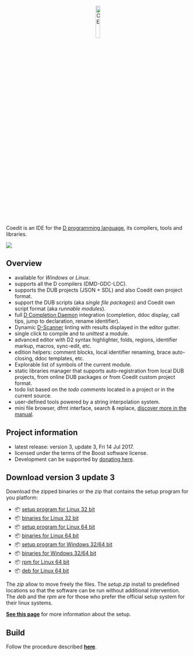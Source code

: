 <p align="center">
  <img src="https://github.com/BBasile/Coedit/raw/master/logo/coedit.png?raw=true" width="15%" height="15%" alt="CE"/>
</p>

Coedit is an IDE for the [D programming language](http://dlang.org), its compilers, tools and libraries.

[![](http://bbasile.github.io/Coedit/img/coedit_kde4_thumb.png)](http://bbasile.github.io/Coedit/img/coedit_kde4.png)

**Overview**
---
- available for _Windows_ or _Linux_.
- supports all the D compilers (DMD-GDC-LDC).
- supports the DUB projects (JSON + SDL) and also Coedit own project format.
- support the DUB scripts (aka _single file packages_) and Coedit own script format (aka _runnable modules_).
- full [D Completion Daemon](https://github.com/dlang-community/DCD) integration (completion, ddoc display, call tips, jump to declaration, rename identifier).
- Dynamic [D-Scanner](https://github.com/dlang-community/D-Scanner) linting with results displayed in the editor gutter.
- single click to compile and to _unittest_ a module.
- advanced editor with D2 syntax highlighter, folds, regions, identifier markup, macros, sync-edit, etc.
- edition helpers: comment blocks, local identifier renaming, brace auto-closing, ddoc templates, etc.
- Explorable list of symbols of the current module.
- static libraries manager that supports auto-registration from local DUB projects, from online DUB packages or from Coedit custom project format.
- todo list based on the _todo comments_ located in a project or in the current source.
- user-defined tools powered by a string interpolation system.
- mini file browser, dfmt interface, search & replace, [discover more in the manual](http://bbasile.github.io/Coedit/).

**Project information**
---

- latest release: version 3, update 3, Fri 14 Jul 2017.
- licensed under the terms of the Boost software license.
- Development can be supported by [donating here](https://www.paypal.com/cgi-bin/webscr?cmd=_s-xclick&hosted_button_id=AQDJVC39PJF7J).

**Download version 3 update 3**
---
Download the zipped binaries or the zip that contains the setup program for you platform:

- :package: [setup program for Linux 32 bit](https://github.com/BBasile/Coedit/releases/download/3_update_3/coedit.3update3.linux32.setup.zip)
- :package: [binaries for Linux 32 bit](https://github.com/BBasile/Coedit/releases/download/3_update_3/coedit.3update3.linux32.zip)
- :package: [setup program for Linux 64 bit](https://github.com/BBasile/Coedit/releases/download/3_update_3/coedit.3update3.linux64.setup.zip)
- :package: [binaries for Linux 64 bit](https://github.com/BBasile/Coedit/releases/download/3_update_3/coedit.3update3.linux64.zip)
- :package: [setup program for Windows 32/64 bit](https://github.com/BBasile/Coedit/releases/download/3_update_3/coedit.3update3.win32.setup.zip)
- :package: [binaries for Windows 32/64 bit](https://github.com/BBasile/Coedit/releases/download/3_update_3/coedit.3update3.win32.zip)
- :package: [rpm for Linux 64 bit](https://github.com/BBasile/Coedit/releases/download/3_update_3/coedit-3-update3.x86_64.rpm)
- :package: [deb for Linux 64 bit](https://github.com/BBasile/Coedit/releases/download/3_update_3/coedit-3-update3.amd64.deb)

The _zip_ allow to move freely the files.
The _setup.zip_ install to predefined locations so that the software can be run without additional intervention.
The _deb_ and the _rpm_ are for those who prefer the official setup system for their linux systems.

[**See this page**](http://bbasile.github.io/Coedit/setup.html) for more information about the setup.

**Build**
---

Follow the procedure described [**here**](http://bbasile.github.io/Coedit/build.html).
